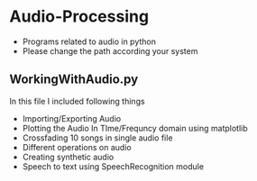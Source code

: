 # Audio-Processing
- Programs related to audio in python
- Please change the path according your system

## WorkingWithAudio.py

In this file I included following things
- Importing/Exporting Audio
- Plotting the Audio In TIme/Frequncy domain using matplotlib
- Crossfading 10 songs in single audio file
- Different operations on audio
- Creating synthetic audio
- Speech to text using SpeechRecognition module
